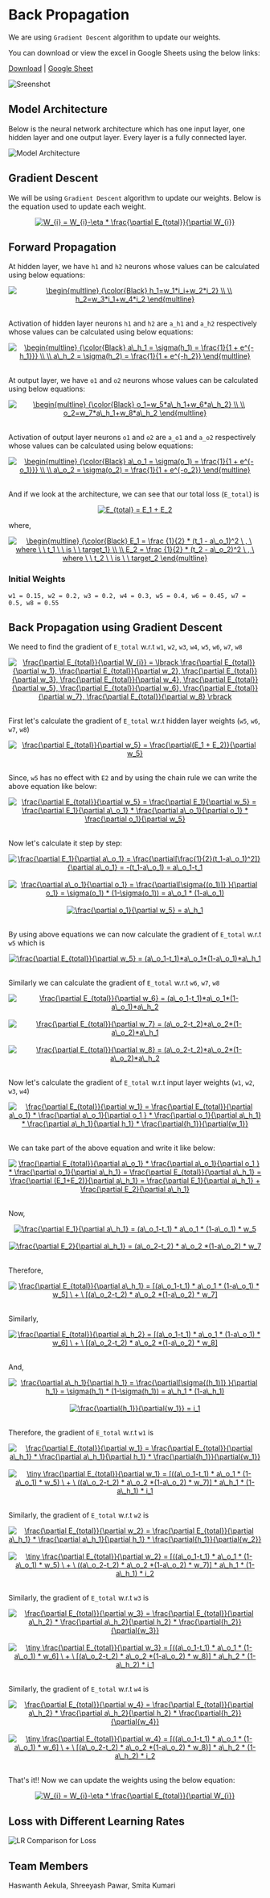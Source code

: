 # Back Propagation
We are using ``Gradient Descent`` algorithm to update our weights.

You can download or view the excel in Google Sheets using the below links:

[Download](https://github.com/hassiahk/EVA6-Phase1-Assignments/raw/main/Session4-BackProp_Model_w_lt_20k/Part1-Back_Propagation/Back_Propagation.xlsx) | [Google Sheet](https://drive.google.com/file/d/11sM8N3gR3W5K56zKxsVBbVCXDeJaqRhl/view?usp=sharing)

![Sreenshot](images/Excel_Screenshot.PNG)

## Model Architecture
Below is the neural network architecture which has one input layer, one hidden layer and one output layer. Every layer is a fully connected layer.

![Model Architecture](images/Model_Architecure.PNG)

## Gradient Descent
We will be using ``Gradient Descent`` algorithm to update our weights. Below is the equation used to update each weight.

<div align="center"><a href="https://www.codecogs.com/eqnedit.php?latex=\dpi{120}&space;W_{i}&space;=&space;W_{i}-\eta&space;*&space;\frac{\partial&space;E_{total}}{\partial&space;W_{i}}" target="_blank"><img src="https://latex.codecogs.com/gif.latex?\dpi{120}&space;W_{i}&space;=&space;W_{i}-\eta&space;*&space;\frac{\partial&space;E_{total}}{\partial&space;W_{i}}" title="W_{i} = W_{i}-\eta * \frac{\partial E_{total}}{\partial W_{i}}" /></a></div>

## Forward Propagation
At hidden layer, we have ``h1`` and ``h2`` neurons whose values can be calculated using below equations:

<div align="center"><a href="https://www.codecogs.com/eqnedit.php?latex=\dpi{120}&space;\begin{multline}&space;{\color{Black}&space;h_1=w_1*i_i&plus;w_2*i_2}&space;\\&space;\\&space;h_2=w_3*i_1&plus;w_4*i_2&space;\end{multline}" target="_blank"><img src="https://latex.codecogs.com/gif.latex?\dpi{120}&space;\begin{multline}&space;{\color{Black}&space;h_1=w_1*i_i&plus;w_2*i_2}&space;\\&space;\\&space;h_2=w_3*i_1&plus;w_4*i_2&space;\end{multline}" title="\begin{multline} {\color{Black} h_1=w_1*i_i+w_2*i_2} \\ \\ h_2=w_3*i_1+w_4*i_2 \end{multline}" /></a></div><br>

Activation of hidden layer neurons ``h1`` and ``h2`` are ``a_h1`` and ``a_h2`` respectively whose values can be calculated using below equations:

<div align="center"><a href="https://www.codecogs.com/eqnedit.php?latex=\dpi{120}&space;\begin{multline}&space;{\color{Black}&space;a\_h_1&space;=&space;\sigma(h_1)&space;=&space;\frac{1}{1&space;&plus;&space;e^{-h_1}}}&space;\\&space;\\&space;a\_h_2&space;=&space;\sigma(h_2)&space;=&space;\frac{1}{1&space;&plus;&space;e^{-h_2}}&space;\end{multline}" target="_blank"><img src="https://latex.codecogs.com/gif.latex?\dpi{120}&space;\begin{multline}&space;{\color{Black}&space;a\_h_1&space;=&space;\sigma(h_1)&space;=&space;\frac{1}{1&space;&plus;&space;e^{-h_1}}}&space;\\&space;\\&space;a\_h_2&space;=&space;\sigma(h_2)&space;=&space;\frac{1}{1&space;&plus;&space;e^{-h_2}}&space;\end{multline}" title="\begin{multline} {\color{Black} a\_h_1 = \sigma(h_1) = \frac{1}{1 + e^{-h_1}}} \\ \\ a\_h_2 = \sigma(h_2) = \frac{1}{1 + e^{-h_2}} \end{multline}" /></a></div><br>

At output layer, we have ``o1`` and ``o2`` neurons whose values can be calculated using below equations:

<div align="center"><a href="https://www.codecogs.com/eqnedit.php?latex=\dpi{120}&space;\begin{multline}&space;{\color{Black}&space;o_1=w_5*a\_h_1&plus;w_6*a\_h_2}&space;\\&space;\\&space;o_2=w_7*a\_h_1&plus;w_8*a\_h_2&space;\end{multline}" target="_blank"><img src="https://latex.codecogs.com/gif.latex?\dpi{120}&space;\begin{multline}&space;{\color{Black}&space;o_1=w_5*a\_h_1&plus;w_6*a\_h_2}&space;\\&space;\\&space;o_2=w_7*a\_h_1&plus;w_8*a\_h_2&space;\end{multline}" title="\begin{multline} {\color{Black} o_1=w_5*a\_h_1+w_6*a\_h_2} \\ \\ o_2=w_7*a\_h_1+w_8*a\_h_2 \end{multline}" /></a></div><br>

Activation of output layer neurons ``o1`` and ``o2`` are ``a_o1`` and ``a_o2`` respectively whose values can be calculated using below equations:

<div align="center"><a href="https://www.codecogs.com/eqnedit.php?latex=\dpi{120}&space;\begin{multline}&space;{\color{Black}&space;a\_o_1&space;=&space;\sigma(o_1)&space;=&space;\frac{1}{1&space;&plus;&space;e^{-o_1}}}&space;\\&space;\\&space;a\_o_2&space;=&space;\sigma(o_2)&space;=&space;\frac{1}{1&space;&plus;&space;e^{-o_2}}&space;\end{multline}" target="_blank"><img src="https://latex.codecogs.com/gif.latex?\dpi{120}&space;\begin{multline}&space;{\color{Black}&space;a\_o_1&space;=&space;\sigma(o_1)&space;=&space;\frac{1}{1&space;&plus;&space;e^{-o_1}}}&space;\\&space;\\&space;a\_o_2&space;=&space;\sigma(o_2)&space;=&space;\frac{1}{1&space;&plus;&space;e^{-o_2}}&space;\end{multline}" title="\begin{multline} {\color{Black} a\_o_1 = \sigma(o_1) = \frac{1}{1 + e^{-o_1}}} \\ \\ a\_o_2 = \sigma(o_2) = \frac{1}{1 + e^{-o_2}} \end{multline}" /></a></div><br>

And if we look at the architecture, we can see that our total loss (``E_total``) is

<div align="center"><a href="https://www.codecogs.com/eqnedit.php?latex=\dpi{120}&space;E_{total}&space;=&space;E_1&space;&plus;&space;E_2" target="_blank"><img src="https://latex.codecogs.com/gif.latex?\dpi{120}&space;E_{total}&space;=&space;E_1&space;&plus;&space;E_2" title="E_{total} = E_1 + E_2" /></a></div>

where,

<div align="center"><a href="https://www.codecogs.com/eqnedit.php?latex=\dpi{120}&space;\begin{multline}&space;{\color{Black}&space;E_1&space;=&space;\frac&space;{1}{2}&space;*&space;(t_1&space;-&space;a\_o_1)^2&space;\&space;,&space;\&space;where&space;\&space;\&space;t_1&space;\&space;\&space;is&space;\&space;\&space;target_1}&space;\\&space;\\&space;E_2&space;=&space;\frac&space;{1}{2}&space;*&space;(t_2&space;-&space;a\_o_2)^2&space;\&space;,&space;\&space;where&space;\&space;\&space;t_2&space;\&space;\&space;is&space;\&space;\&space;target_2&space;\end{multline}" target="_blank"><img src="https://latex.codecogs.com/gif.latex?\dpi{120}&space;\begin{multline}&space;{\color{Black}&space;E_1&space;=&space;\frac&space;{1}{2}&space;*&space;(t_1&space;-&space;a\_o_1)^2&space;\&space;,&space;\&space;where&space;\&space;\&space;t_1&space;\&space;\&space;is&space;\&space;\&space;target_1}&space;\\&space;\\&space;E_2&space;=&space;\frac&space;{1}{2}&space;*&space;(t_2&space;-&space;a\_o_2)^2&space;\&space;,&space;\&space;where&space;\&space;\&space;t_2&space;\&space;\&space;is&space;\&space;\&space;target_2&space;\end{multline}" title="\begin{multline} {\color{Black} E_1 = \frac {1}{2} * (t_1 - a\_o_1)^2 \ , \ where \ \ t_1 \ \ is \ \ target_1} \\ \\ E_2 = \frac {1}{2} * (t_2 - a\_o_2)^2 \ , \ where \ \ t_2 \ \ is \ \ target_2 \end{multline}" /></a></div>

### Initial Weights
```
w1 = 0.15, w2 = 0.2, w3 = 0.2, w4 = 0.3, w5 = 0.4, w6 = 0.45, w7 = 0.5, w8 = 0.55
```

## Back Propagation using Gradient Descent
We need to find the gradient of ``E_total`` w.r.t ``w1``, ``w2``, ``w3``, ``w4``, ``w5``, ``w6``, ``w7``, ``w8``

<div align="center"><a href="https://www.codecogs.com/eqnedit.php?latex=\dpi{120}&space;\frac{\partial&space;E_{total}}{\partial&space;W_{i}}&space;=&space;\lbrack&space;\frac{\partial&space;E_{total}}{\partial&space;w_1},&space;\frac{\partial&space;E_{total}}{\partial&space;w_2},&space;\frac{\partial&space;E_{total}}{\partial&space;w_3},&space;\frac{\partial&space;E_{total}}{\partial&space;w_4},&space;\frac{\partial&space;E_{total}}{\partial&space;w_5},&space;\frac{\partial&space;E_{total}}{\partial&space;w_6},&space;\frac{\partial&space;E_{total}}{\partial&space;w_7},&space;\frac{\partial&space;E_{total}}{\partial&space;w_8}&space;\rbrack" target="_blank"><img src="https://latex.codecogs.com/gif.latex?\dpi{120}&space;\frac{\partial&space;E_{total}}{\partial&space;W_{i}}&space;=&space;\lbrack&space;\frac{\partial&space;E_{total}}{\partial&space;w_1},&space;\frac{\partial&space;E_{total}}{\partial&space;w_2},&space;\frac{\partial&space;E_{total}}{\partial&space;w_3},&space;\frac{\partial&space;E_{total}}{\partial&space;w_4},&space;\frac{\partial&space;E_{total}}{\partial&space;w_5},&space;\frac{\partial&space;E_{total}}{\partial&space;w_6},&space;\frac{\partial&space;E_{total}}{\partial&space;w_7},&space;\frac{\partial&space;E_{total}}{\partial&space;w_8}&space;\rbrack" title="\frac{\partial E_{total}}{\partial W_{i}} = \lbrack \frac{\partial E_{total}}{\partial w_1}, \frac{\partial E_{total}}{\partial w_2}, \frac{\partial E_{total}}{\partial w_3}, \frac{\partial E_{total}}{\partial w_4}, \frac{\partial E_{total}}{\partial w_5}, \frac{\partial E_{total}}{\partial w_6}, \frac{\partial E_{total}}{\partial w_7}, \frac{\partial E_{total}}{\partial w_8} \rbrack" /></a></div><br>

First let's calculate the gradient of ``E_total`` w.r.t hidden layer weights (``w5``, ``w6``, ``w7``, ``w8``)

<div align="center"><a href="https://www.codecogs.com/eqnedit.php?latex=\dpi{120}&space;\frac{\partial&space;E_{total}}{\partial&space;w_5}&space;=&space;\frac{\partial(E_1&space;&plus;&space;E_2)}{\partial&space;w_5}" target="_blank"><img src="https://latex.codecogs.com/gif.latex?\dpi{120}&space;\frac{\partial&space;E_{total}}{\partial&space;w_5}&space;=&space;\frac{\partial(E_1&space;&plus;&space;E_2)}{\partial&space;w_5}" title="\frac{\partial E_{total}}{\partial w_5} = \frac{\partial(E_1 + E_2)}{\partial w_5}" /></a></div><br>

Since, ``w5`` has no effect with ``E2`` and by using the chain rule we can write the above equation like below:

<div align="center"><a href="https://www.codecogs.com/eqnedit.php?latex=\dpi{120}&space;\frac{\partial&space;E_{total}}{\partial&space;w_5}&space;=&space;\frac{\partial&space;E_1}{\partial&space;w_5}&space;=&space;\frac{\partial&space;E_1}{\partial&space;a\_o_1}&space;*&space;\frac{\partial&space;a\_o_1}{\partial&space;o_1}&space;*&space;\frac{\partial&space;o_1}{\partial&space;w_5}" target="_blank"><img src="https://latex.codecogs.com/gif.latex?\dpi{120}&space;\frac{\partial&space;E_{total}}{\partial&space;w_5}&space;=&space;\frac{\partial&space;E_1}{\partial&space;w_5}&space;=&space;\frac{\partial&space;E_1}{\partial&space;a\_o_1}&space;*&space;\frac{\partial&space;a\_o_1}{\partial&space;o_1}&space;*&space;\frac{\partial&space;o_1}{\partial&space;w_5}" title="\frac{\partial E_{total}}{\partial w_5} = \frac{\partial E_1}{\partial w_5} = \frac{\partial E_1}{\partial a\_o_1} * \frac{\partial a\_o_1}{\partial o_1} * \frac{\partial o_1}{\partial w_5}" /></a></div><br>

Now let's calculate it step by step:

<div align="center"><a href="https://www.codecogs.com/eqnedit.php?latex=\dpi{120}&space;\frac{\partial&space;E_1}{\partial&space;a\_o_1}&space;=&space;\frac{\partial[\frac{1}{2}(t_1-a\_o_1)^2]}{\partial&space;a\_o_1}&space;=&space;-(t_1-a\_o_1)&space;=&space;a\_o_1-t_1" target="_blank"><img src="https://latex.codecogs.com/gif.latex?\dpi{120}&space;\frac{\partial&space;E_1}{\partial&space;a\_o_1}&space;=&space;\frac{\partial[\frac{1}{2}(t_1-a\_o_1)^2]}{\partial&space;a\_o_1}&space;=&space;-(t_1-a\_o_1)&space;=&space;a\_o_1-t_1" title="\frac{\partial E_1}{\partial a\_o_1} = \frac{\partial[\frac{1}{2}(t_1-a\_o_1)^2]}{\partial a\_o_1} = -(t_1-a\_o_1) = a\_o_1-t_1" /></a></div>
<br>
<div align="center"><a href="https://www.codecogs.com/eqnedit.php?latex=\dpi{120}&space;\frac{\partial&space;a\_o_1}{\partial&space;o_1}&space;=&space;\frac{\partial[\sigma{(o_1)]}&space;}{\partial&space;o_1}&space;=&space;\sigma(o_1)&space;*&space;(1-\sigma(o_1))&space;=&space;a\_o_1&space;*&space;(1-a\_o_1)" target="_blank"><img src="https://latex.codecogs.com/gif.latex?\dpi{120}&space;\frac{\partial&space;a\_o_1}{\partial&space;o_1}&space;=&space;\frac{\partial[\sigma{(o_1)]}&space;}{\partial&space;o_1}&space;=&space;\sigma(o_1)&space;*&space;(1-\sigma(o_1))&space;=&space;a\_o_1&space;*&space;(1-a\_o_1)" title="\frac{\partial a\_o_1}{\partial o_1} = \frac{\partial[\sigma{(o_1)]} }{\partial o_1} = \sigma(o_1) * (1-\sigma(o_1)) = a\_o_1 * (1-a\_o_1)" /></a></div>
<br>
<div align="center"><a href="https://www.codecogs.com/eqnedit.php?latex=\dpi{120}&space;\frac{\partial&space;o_1}{\partial&space;w_5}&space;=&space;a\_h_1" target="_blank"><img src="https://latex.codecogs.com/gif.latex?\dpi{120}&space;\frac{\partial&space;o_1}{\partial&space;w_5}&space;=&space;a\_h_1" title="\frac{\partial o_1}{\partial w_5} = a\_h_1" /></a></div><br>

By using above equations we can now calculate the gradient of ``E_total`` w.r.t ``w5`` which is

<div align="center"><a href="https://www.codecogs.com/eqnedit.php?latex=\dpi{120}&space;\frac{\partial&space;E_{total}}{\partial&space;w_5}&space;=&space;(a\_o_1-t_1)*a\_o_1*(1-a\_o_1)*a\_h_1" target="_blank"><img src="https://latex.codecogs.com/gif.latex?\dpi{120}&space;\frac{\partial&space;E_{total}}{\partial&space;w_5}&space;=&space;(a\_o_1-t_1)*a\_o_1*(1-a\_o_1)*a\_h_1" title="\frac{\partial E_{total}}{\partial w_5} = (a\_o_1-t_1)*a\_o_1*(1-a\_o_1)*a\_h_1" /></a></div><br>

Similarly we can calculate the gradient of ``E_total`` w.r.t ``w6``, ``w7``, ``w8``

<div align="center"><a href="https://www.codecogs.com/eqnedit.php?latex=\dpi{120}&space;\frac{\partial&space;E_{total}}{\partial&space;w_6}&space;=&space;(a\_o_1-t_1)*a\_o_1*(1-a\_o_1)*a\_h_2" target="_blank"><img src="https://latex.codecogs.com/gif.latex?\dpi{120}&space;\frac{\partial&space;E_{total}}{\partial&space;w_6}&space;=&space;(a\_o_1-t_1)*a\_o_1*(1-a\_o_1)*a\_h_2" title="\frac{\partial E_{total}}{\partial w_6} = (a\_o_1-t_1)*a\_o_1*(1-a\_o_1)*a\_h_2" /></a></div><br>

<div align="center"><a href="https://www.codecogs.com/eqnedit.php?latex=\dpi{120}&space;\frac{\partial&space;E_{total}}{\partial&space;w_7}&space;=&space;(a\_o_2-t_2)*a\_o_2*(1-a\_o_2)*a\_h_1" target="_blank"><img src="https://latex.codecogs.com/gif.latex?\dpi{120}&space;\frac{\partial&space;E_{total}}{\partial&space;w_7}&space;=&space;(a\_o_2-t_2)*a\_o_2*(1-a\_o_2)*a\_h_1" title="\frac{\partial E_{total}}{\partial w_7} = (a\_o_2-t_2)*a\_o_2*(1-a\_o_2)*a\_h_1" /></a></div><br>

<div align="center"><a href="https://www.codecogs.com/eqnedit.php?latex=\dpi{120}&space;\frac{\partial&space;E_{total}}{\partial&space;w_8}&space;=&space;(a\_o_2-t_2)*a\_o_2*(1-a\_o_2)*a\_h_2" target="_blank"><img src="https://latex.codecogs.com/gif.latex?\dpi{120}&space;\frac{\partial&space;E_{total}}{\partial&space;w_8}&space;=&space;(a\_o_2-t_2)*a\_o_2*(1-a\_o_2)*a\_h_2" title="\frac{\partial E_{total}}{\partial w_8} = (a\_o_2-t_2)*a\_o_2*(1-a\_o_2)*a\_h_2" /></a></div><br>

Now let's calculate the gradient of ``E_total`` w.r.t input layer weights (``w1``, ``w2``, ``w3``, ``w4``)

<div align="center"><a href="https://www.codecogs.com/eqnedit.php?latex=\dpi{120}&space;\frac{\partial&space;E_{total}}{\partial&space;w_1}&space;=&space;\frac{\partial&space;E_{total}}{\partial&space;a\_o_1}&space;*&space;\frac{\partial&space;a\_o_1}{\partial&space;o_1&space;}&space;*&space;\frac{\partial&space;o_1}{\partial&space;a\_h_1}&space;*&space;\frac{\partial&space;a\_h_1}{\partial&space;h_1}&space;*&space;\frac{\partial{h_1}}{\partial{w_1}}" target="_blank"><img src="https://latex.codecogs.com/gif.latex?\dpi{120}&space;\frac{\partial&space;E_{total}}{\partial&space;w_1}&space;=&space;\frac{\partial&space;E_{total}}{\partial&space;a\_o_1}&space;*&space;\frac{\partial&space;a\_o_1}{\partial&space;o_1&space;}&space;*&space;\frac{\partial&space;o_1}{\partial&space;a\_h_1}&space;*&space;\frac{\partial&space;a\_h_1}{\partial&space;h_1}&space;*&space;\frac{\partial{h_1}}{\partial{w_1}}" title="\frac{\partial E_{total}}{\partial w_1} = \frac{\partial E_{total}}{\partial a\_o_1} * \frac{\partial a\_o_1}{\partial o_1 } * \frac{\partial o_1}{\partial a\_h_1} * \frac{\partial a\_h_1}{\partial h_1} * \frac{\partial{h_1}}{\partial{w_1}}" /></a></div><br>

We can take part of the above equation and write it like below:

<div align="center"><a href="https://www.codecogs.com/eqnedit.php?latex=\dpi{120}&space;\frac{\partial&space;E_{total}}{\partial&space;a\_o_1}&space;*&space;\frac{\partial&space;a\_o_1}{\partial&space;o_1&space;}&space;*&space;\frac{\partial&space;o_1}{\partial&space;a\_h_1}&space;=&space;\frac{\partial&space;E_{total}}{\partial&space;a\_h_1}&space;=&space;\frac{\partial&space;(E_1&plus;E_2)}{\partial&space;a\_h_1}&space;=&space;\frac{\partial&space;E_1}{\partial&space;a\_h_1}&space;&plus;&space;\frac{\partial&space;E_2}{\partial&space;a\_h_1}" target="_blank"><img src="https://latex.codecogs.com/gif.latex?\dpi{120}&space;\frac{\partial&space;E_{total}}{\partial&space;a\_o_1}&space;*&space;\frac{\partial&space;a\_o_1}{\partial&space;o_1&space;}&space;*&space;\frac{\partial&space;o_1}{\partial&space;a\_h_1}&space;=&space;\frac{\partial&space;E_{total}}{\partial&space;a\_h_1}&space;=&space;\frac{\partial&space;(E_1&plus;E_2)}{\partial&space;a\_h_1}&space;=&space;\frac{\partial&space;E_1}{\partial&space;a\_h_1}&space;&plus;&space;\frac{\partial&space;E_2}{\partial&space;a\_h_1}" title="\frac{\partial E_{total}}{\partial a\_o_1} * \frac{\partial a\_o_1}{\partial o_1 } * \frac{\partial o_1}{\partial a\_h_1} = \frac{\partial E_{total}}{\partial a\_h_1} = \frac{\partial (E_1+E_2)}{\partial a\_h_1} = \frac{\partial E_1}{\partial a\_h_1} + \frac{\partial E_2}{\partial a\_h_1}" /></a></div><br>

Now,

<div align="center"><a href="https://www.codecogs.com/eqnedit.php?latex=\dpi{120}&space;\frac{\partial&space;E_1}{\partial&space;a\_h_1}&space;=&space;(a\_o_1-t_1)&space;*&space;a\_o_1&space;*&space;(1-a\_o_1)&space;*&space;w_5" target="_blank"><img src="https://latex.codecogs.com/gif.latex?\dpi{120}&space;\frac{\partial&space;E_1}{\partial&space;a\_h_1}&space;=&space;(a\_o_1-t_1)&space;*&space;a\_o_1&space;*&space;(1-a\_o_1)&space;*&space;w_5" title="\frac{\partial E_1}{\partial a\_h_1} = (a\_o_1-t_1) * a\_o_1 * (1-a\_o_1) * w_5" /></a></div><br>

<div align="center"><a href="https://www.codecogs.com/eqnedit.php?latex=\dpi{120}&space;\frac{\partial&space;E_2}{\partial&space;a\_h_1}&space;=&space;(a\_o_2-t_2)&space;*&space;a\_o_2&space;*(1-a\_o_2)&space;*&space;w_7" target="_blank"><img src="https://latex.codecogs.com/gif.latex?\dpi{120}&space;\frac{\partial&space;E_2}{\partial&space;a\_h_1}&space;=&space;(a\_o_2-t_2)&space;*&space;a\_o_2&space;*(1-a\_o_2)&space;*&space;w_7" title="\frac{\partial E_2}{\partial a\_h_1} = (a\_o_2-t_2) * a\_o_2 *(1-a\_o_2) * w_7" /></a></div><br>

Therefore,

<div align="center"><a href="https://www.codecogs.com/eqnedit.php?latex=\dpi{120}&space;\frac{\partial&space;E_{total}}{\partial&space;a\_h_1}&space;=&space;[(a\_o_1-t_1)&space;*&space;a\_o_1&space;*&space;(1-a\_o_1)&space;*&space;w_5]&space;\&space;&plus;&space;\&space;[(a\_o_2-t_2)&space;*&space;a\_o_2&space;*(1-a\_o_2)&space;*&space;w_7]" target="_blank"><img src="https://latex.codecogs.com/gif.latex?\dpi{120}&space;\frac{\partial&space;E_{total}}{\partial&space;a\_h_1}&space;=&space;[(a\_o_1-t_1)&space;*&space;a\_o_1&space;*&space;(1-a\_o_1)&space;*&space;w_5]&space;\&space;&plus;&space;\&space;[(a\_o_2-t_2)&space;*&space;a\_o_2&space;*(1-a\_o_2)&space;*&space;w_7]" title="\frac{\partial E_{total}}{\partial a\_h_1} = [(a\_o_1-t_1) * a\_o_1 * (1-a\_o_1) * w_5] \ + \ [(a\_o_2-t_2) * a\_o_2 *(1-a\_o_2) * w_7]" /></a></div><br>

Similarly,

<div align="center"><a href="https://www.codecogs.com/eqnedit.php?latex=\dpi{120}&space;\frac{\partial&space;E_{total}}{\partial&space;a\_h_2}&space;=&space;[(a\_o_1-t_1)&space;*&space;a\_o_1&space;*&space;(1-a\_o_1)&space;*&space;w_6]&space;\&space;&plus;&space;\&space;[(a\_o_2-t_2)&space;*&space;a\_o_2&space;*(1-a\_o_2)&space;*&space;w_8]" target="_blank"><img src="https://latex.codecogs.com/gif.latex?\dpi{120}&space;\frac{\partial&space;E_{total}}{\partial&space;a\_h_2}&space;=&space;[(a\_o_1-t_1)&space;*&space;a\_o_1&space;*&space;(1-a\_o_1)&space;*&space;w_6]&space;\&space;&plus;&space;\&space;[(a\_o_2-t_2)&space;*&space;a\_o_2&space;*(1-a\_o_2)&space;*&space;w_8]" title="\frac{\partial E_{total}}{\partial a\_h_2} = [(a\_o_1-t_1) * a\_o_1 * (1-a\_o_1) * w_6] \ + \ [(a\_o_2-t_2) * a\_o_2 *(1-a\_o_2) * w_8]" /></a></div><br>

And,

<div align="center"><a href="https://www.codecogs.com/eqnedit.php?latex=\dpi{120}&space;\frac{\partial&space;a\_h_1}{\partial&space;h_1}&space;=&space;\frac{\partial[\sigma{(h_1)]}&space;}{\partial&space;h_1}&space;=&space;\sigma(h_1)&space;*&space;(1-\sigma(h_1))&space;=&space;a\_h_1&space;*&space;(1-a\_h_1)" target="_blank"><img src="https://latex.codecogs.com/gif.latex?\dpi{120}&space;\frac{\partial&space;a\_h_1}{\partial&space;h_1}&space;=&space;\frac{\partial[\sigma{(h_1)]}&space;}{\partial&space;h_1}&space;=&space;\sigma(h_1)&space;*&space;(1-\sigma(h_1))&space;=&space;a\_h_1&space;*&space;(1-a\_h_1)" title="\frac{\partial a\_h_1}{\partial h_1} = \frac{\partial[\sigma{(h_1)]} }{\partial h_1} = \sigma(h_1) * (1-\sigma(h_1)) = a\_h_1 * (1-a\_h_1)" /></a></div><br>


<div align="center"><a href="https://www.codecogs.com/eqnedit.php?latex=\dpi{120}&space;\frac{\partial{h_1}}{\partial{w_1}}&space;=&space;i_1" target="_blank"><img src="https://latex.codecogs.com/gif.latex?\dpi{120}&space;\frac{\partial{h_1}}{\partial{w_1}}&space;=&space;i_1" title="\frac{\partial{h_1}}{\partial{w_1}} = i_1" /></a></div><br>

Therefore, the gradient of ``E_total`` w.r.t ``w1`` is

<div align="center"><a href="https://www.codecogs.com/eqnedit.php?latex=\dpi{120}&space;\frac{\partial&space;E_{total}}{\partial&space;w_1}&space;=&space;\frac{\partial&space;E_{total}}{\partial&space;a\_h_1}&space;*&space;\frac{\partial&space;a\_h_1}{\partial&space;h_1}&space;*&space;\frac{\partial{h_1}}{\partial{w_1}}" target="_blank"><img src="https://latex.codecogs.com/gif.latex?\dpi{120}&space;\frac{\partial&space;E_{total}}{\partial&space;w_1}&space;=&space;\frac{\partial&space;E_{total}}{\partial&space;a\_h_1}&space;*&space;\frac{\partial&space;a\_h_1}{\partial&space;h_1}&space;*&space;\frac{\partial{h_1}}{\partial{w_1}}" title="\frac{\partial E_{total}}{\partial w_1} = \frac{\partial E_{total}}{\partial a\_h_1} * \frac{\partial a\_h_1}{\partial h_1} * \frac{\partial{h_1}}{\partial{w_1}}" /></a></div><br>

<div align="center"><a href="https://www.codecogs.com/eqnedit.php?latex=\dpi{200}&space;\tiny&space;\frac{\partial&space;E_{total}}{\partial&space;w_1}&space;=&space;[((a\_o_1-t_1)&space;*&space;a\_o_1&space;*&space;(1-a\_o_1)&space;*&space;w_5)&space;\&space;&plus;&space;\&space;((a\_o_2-t_2)&space;*&space;a\_o_2&space;*(1-a\_o_2)&space;*&space;w_7)]&space;*&space;a\_h_1&space;*&space;(1-a\_h_1)&space;*&space;i_1" target="_blank"><img src="https://latex.codecogs.com/gif.latex?\dpi{200}&space;\tiny&space;\frac{\partial&space;E_{total}}{\partial&space;w_1}&space;=&space;[((a\_o_1-t_1)&space;*&space;a\_o_1&space;*&space;(1-a\_o_1)&space;*&space;w_5)&space;\&space;&plus;&space;\&space;((a\_o_2-t_2)&space;*&space;a\_o_2&space;*(1-a\_o_2)&space;*&space;w_7)]&space;*&space;a\_h_1&space;*&space;(1-a\_h_1)&space;*&space;i_1" title="\tiny \frac{\partial E_{total}}{\partial w_1} = [((a\_o_1-t_1) * a\_o_1 * (1-a\_o_1) * w_5) \ + \ ((a\_o_2-t_2) * a\_o_2 *(1-a\_o_2) * w_7)] * a\_h_1 * (1-a\_h_1) * i_1" /></a></div><br>

Similarly, the gradient of ``E_total`` w.r.t ``w2`` is

<div align="center"><a href="https://www.codecogs.com/eqnedit.php?latex=\dpi{120}&space;\frac{\partial&space;E_{total}}{\partial&space;w_2}&space;=&space;\frac{\partial&space;E_{total}}{\partial&space;a\_h_1}&space;*&space;\frac{\partial&space;a\_h_1}{\partial&space;h_1}&space;*&space;\frac{\partial{h_1}}{\partial{w_2}}" target="_blank"><img src="https://latex.codecogs.com/gif.latex?\dpi{120}&space;\frac{\partial&space;E_{total}}{\partial&space;w_2}&space;=&space;\frac{\partial&space;E_{total}}{\partial&space;a\_h_1}&space;*&space;\frac{\partial&space;a\_h_1}{\partial&space;h_1}&space;*&space;\frac{\partial{h_1}}{\partial{w_2}}" title="\frac{\partial E_{total}}{\partial w_2} = \frac{\partial E_{total}}{\partial a\_h_1} * \frac{\partial a\_h_1}{\partial h_1} * \frac{\partial{h_1}}{\partial{w_2}}" /></a></div><br>

<div align="center"><a href="https://www.codecogs.com/eqnedit.php?latex=\dpi{200}&space;\tiny&space;\frac{\partial&space;E_{total}}{\partial&space;w_2}&space;=&space;[((a\_o_1-t_1)&space;*&space;a\_o_1&space;*&space;(1-a\_o_1)&space;*&space;w_5)&space;\&space;&plus;&space;\&space;((a\_o_2-t_2)&space;*&space;a\_o_2&space;*(1-a\_o_2)&space;*&space;w_7)]&space;*&space;a\_h_1&space;*&space;(1-a\_h_1)&space;*&space;i_2" target="_blank"><img src="https://latex.codecogs.com/gif.latex?\dpi{200}&space;\tiny&space;\frac{\partial&space;E_{total}}{\partial&space;w_2}&space;=&space;[((a\_o_1-t_1)&space;*&space;a\_o_1&space;*&space;(1-a\_o_1)&space;*&space;w_5)&space;\&space;&plus;&space;\&space;((a\_o_2-t_2)&space;*&space;a\_o_2&space;*(1-a\_o_2)&space;*&space;w_7)]&space;*&space;a\_h_1&space;*&space;(1-a\_h_1)&space;*&space;i_2" title="\tiny \frac{\partial E_{total}}{\partial w_2} = [((a\_o_1-t_1) * a\_o_1 * (1-a\_o_1) * w_5) \ + \ ((a\_o_2-t_2) * a\_o_2 *(1-a\_o_2) * w_7)] * a\_h_1 * (1-a\_h_1) * i_2" /></a></div><br>

Similarly, the gradient of ``E_total`` w.r.t ``w3`` is

<div align="center"><a href="https://www.codecogs.com/eqnedit.php?latex=\dpi{120}&space;\frac{\partial&space;E_{total}}{\partial&space;w_3}&space;=&space;\frac{\partial&space;E_{total}}{\partial&space;a\_h_2}&space;*&space;\frac{\partial&space;a\_h_2}{\partial&space;h_2}&space;*&space;\frac{\partial{h_2}}{\partial{w_3}}" target="_blank"><img src="https://latex.codecogs.com/gif.latex?\dpi{120}&space;\frac{\partial&space;E_{total}}{\partial&space;w_3}&space;=&space;\frac{\partial&space;E_{total}}{\partial&space;a\_h_2}&space;*&space;\frac{\partial&space;a\_h_2}{\partial&space;h_2}&space;*&space;\frac{\partial{h_2}}{\partial{w_3}}" title="\frac{\partial E_{total}}{\partial w_3} = \frac{\partial E_{total}}{\partial a\_h_2} * \frac{\partial a\_h_2}{\partial h_2} * \frac{\partial{h_2}}{\partial{w_3}}" /></a></div><br>

<div align="center"><a href="https://www.codecogs.com/eqnedit.php?latex=\dpi{200}&space;\tiny&space;\frac{\partial&space;E_{total}}{\partial&space;w_3}&space;=&space;[((a\_o_1-t_1)&space;*&space;a\_o_1&space;*&space;(1-a\_o_1)&space;*&space;w_6]&space;\&space;&plus;&space;\&space;[(a\_o_2-t_2)&space;*&space;a\_o_2&space;*(1-a\_o_2)&space;*&space;w_8)]&space;*&space;a\_h_2&space;*&space;(1-a\_h_2)&space;*&space;i_1" target="_blank"><img src="https://latex.codecogs.com/gif.latex?\dpi{200}&space;\tiny&space;\frac{\partial&space;E_{total}}{\partial&space;w_3}&space;=&space;[((a\_o_1-t_1)&space;*&space;a\_o_1&space;*&space;(1-a\_o_1)&space;*&space;w_6]&space;\&space;&plus;&space;\&space;[(a\_o_2-t_2)&space;*&space;a\_o_2&space;*(1-a\_o_2)&space;*&space;w_8)]&space;*&space;a\_h_2&space;*&space;(1-a\_h_2)&space;*&space;i_1" title="\tiny \frac{\partial E_{total}}{\partial w_3} = [((a\_o_1-t_1) * a\_o_1 * (1-a\_o_1) * w_6] \ + \ [(a\_o_2-t_2) * a\_o_2 *(1-a\_o_2) * w_8)] * a\_h_2 * (1-a\_h_2) * i_1" /></a></div><br>

Similarly, the gradient of ``E_total`` w.r.t ``w4`` is

<div align="center"><a href="https://www.codecogs.com/eqnedit.php?latex=\dpi{120}&space;\frac{\partial&space;E_{total}}{\partial&space;w_4}&space;=&space;\frac{\partial&space;E_{total}}{\partial&space;a\_h_2}&space;*&space;\frac{\partial&space;a\_h_2}{\partial&space;h_2}&space;*&space;\frac{\partial{h_2}}{\partial{w_4}}" target="_blank"><img src="https://latex.codecogs.com/gif.latex?\dpi{120}&space;\frac{\partial&space;E_{total}}{\partial&space;w_4}&space;=&space;\frac{\partial&space;E_{total}}{\partial&space;a\_h_2}&space;*&space;\frac{\partial&space;a\_h_2}{\partial&space;h_2}&space;*&space;\frac{\partial{h_2}}{\partial{w_4}}" title="\frac{\partial E_{total}}{\partial w_4} = \frac{\partial E_{total}}{\partial a\_h_2} * \frac{\partial a\_h_2}{\partial h_2} * \frac{\partial{h_2}}{\partial{w_4}}" /></a></div><br>

<div align="center"><a href="https://www.codecogs.com/eqnedit.php?latex=\dpi{200}&space;\tiny&space;\frac{\partial&space;E_{total}}{\partial&space;w_4}&space;=&space;[((a\_o_1-t_1)&space;*&space;a\_o_1&space;*&space;(1-a\_o_1)&space;*&space;w_6]&space;\&space;&plus;&space;\&space;[(a\_o_2-t_2)&space;*&space;a\_o_2&space;*(1-a\_o_2)&space;*&space;w_8)]&space;*&space;a\_h_2&space;*&space;(1-a\_h_2)&space;*&space;i_2" target="_blank"><img src="https://latex.codecogs.com/gif.latex?\dpi{200}&space;\tiny&space;\frac{\partial&space;E_{total}}{\partial&space;w_4}&space;=&space;[((a\_o_1-t_1)&space;*&space;a\_o_1&space;*&space;(1-a\_o_1)&space;*&space;w_6]&space;\&space;&plus;&space;\&space;[(a\_o_2-t_2)&space;*&space;a\_o_2&space;*(1-a\_o_2)&space;*&space;w_8)]&space;*&space;a\_h_2&space;*&space;(1-a\_h_2)&space;*&space;i_2" title="\tiny \frac{\partial E_{total}}{\partial w_4} = [((a\_o_1-t_1) * a\_o_1 * (1-a\_o_1) * w_6] \ + \ [(a\_o_2-t_2) * a\_o_2 *(1-a\_o_2) * w_8)] * a\_h_2 * (1-a\_h_2) * i_2" /></a></div><br>

That's it!! Now we can update the weights using the below equation:

<div align="center"><a href="https://www.codecogs.com/eqnedit.php?latex=\dpi{120}&space;W_{i}&space;=&space;W_{i}-\eta&space;*&space;\frac{\partial&space;E_{total}}{\partial&space;W_{i}}" target="_blank"><img src="https://latex.codecogs.com/gif.latex?\dpi{120}&space;W_{i}&space;=&space;W_{i}-\eta&space;*&space;\frac{\partial&space;E_{total}}{\partial&space;W_{i}}" title="W_{i} = W_{i}-\eta * \frac{\partial E_{total}}{\partial W_{i}}" /></a></div>

## Loss with Different Learning Rates

![LR Comparison for Loss](images/LR_Comparison.PNG)

## Team Members
Haswanth Aekula, Shreeyash Pawar, Smita Kumari
